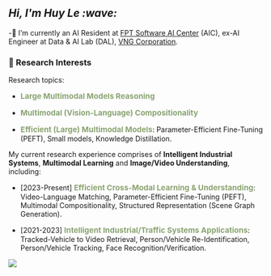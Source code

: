 <h2><em> Hi, I'm Huy Le :wave: </em></h2>

-🌱 I’m currently an AI Resident at [FPT Software AI Center](https://fpt-aicenter.com/ai-residency/) (AIC), ex-AI Engineer at Data & AI Lab (DAL), [VNG Corporation](https://www.vng.com.vn/).

### 🔭 Research Interests
Research topics:

- <strong style="font-size:15px;color:#8aa371">Large Multimodal Models Reasoning</strong>

- <strong style="font-size:15px;color:#8aa371">Multimodal (Vision-Language) Compositionality</strong>

- <strong style="font-size:15px;color:#8aa371">Efficient (Large) Multimodal Models</strong>: Parameter-Efficient Fine-Tuning (PEFT), Small models, Knowledge Distillation.

My current research experience comprises of **Intelligent Industrial Systems**, **Multimodal Learning** and **Image/Video Understanding**, including:

- [2023-Present] <strong style="font-size:15px;color:#8aa371">Efficient Cross-Modal Learning & Understanding</strong>: Video-Language Matching, Parameter-Efficient Fine-Tuning (PEFT), Multimodal Compositionality, Structured Representation (Scene Graph Generation).

- [2021-2023] <strong style="font-size:15px;color:#8aa371">Intelligent Industrial/Traffic Systems Applications</strong>: Tracked-Vehicle to Video Retrieval, Person/Vehicle Re-Identification, Person/Vehicle Tracking, Face Recognition/Verification.

![](https://komarev.com/ghpvc/?username=zef1611&color=blueviolet&style=flat-square)
